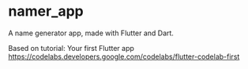 # namer_app

A name generator app, made with Flutter and Dart.

Based on tutorial: Your first Flutter app  
https://codelabs.developers.google.com/codelabs/flutter-codelab-first
